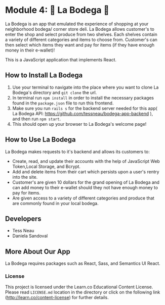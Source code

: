 # Module 4: 🏬 La Bodega 🏬

La Bodega is an app that emulated the experience of shopping at your neighborhood bodega/ corner store deli. La Bodega allows customer's to enter the shop and select produce from two shelves. Each shelves contain a variety of different categories and items to choose from. Customer's can then select which items they want and pay for items (if they have enough money in their e-wallet)! 

This is a JavaScript application that implements React.

## How to Install La Bodega
1. Use your terminal to navigate into the place where you want to clone La Bodega's directory and `git clone` the url.
2. In terminal run `npm install` in order to install the necessary packages found in the `package.json` file to run this frontend.
3. Make sure you run `rails s` for the backend server needed for this app( La Bodega API: https://github.com/tessneau/bodega-app-backend ), and then run `npm start`.
4. This should open up your browser to La Bodega's welcome page!

## How to Use La Bodega
La Bodega makes requests to it's backend and allows its customers to:
* Create, read, and update their accounts with the help of JavaScript Web Token,Local Storage, and Bcrypt.
* Add and delete items from their cart which persists upon a user's rentry into the site.
* Customer's are given 10 dollars for the grand opening of La Bodega and can add money to their e-wallet should they not have enough money to pay for items.
* Are given access to a variety of different categories and produce that are commonly found in your local bodega. 

## Developers
* Tess Neau
* Daniela Sandoval

## More About Our App
La Bodega requires packages such as React, Sass, and Semantics UI React.

### License
This project is licensed under the Learn.co Educational Content License. Please read `LICENSE.md` location in the directory or click on the following link (http://learn.co/content-license) for further details.
